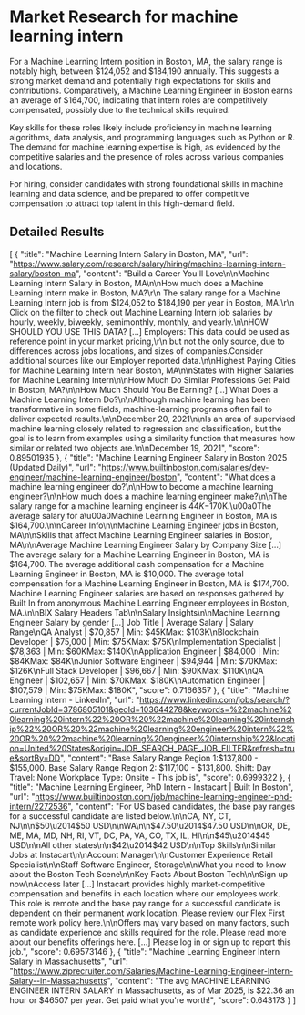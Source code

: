 # Market Research for machine learning intern

For a Machine Learning Intern position in Boston, MA, the salary range is notably high, between $124,052 and $184,190 annually. This suggests a strong market demand and potentially high expectations for skills and contributions. Comparatively, a Machine Learning Engineer in Boston earns an average of $164,700, indicating that intern roles are competitively compensated, possibly due to the technical skills required.

Key skills for these roles likely include proficiency in machine learning algorithms, data analysis, and programming languages such as Python or R. The demand for machine learning expertise is high, as evidenced by the competitive salaries and the presence of roles across various companies and locations.

For hiring, consider candidates with strong foundational skills in machine learning and data science, and be prepared to offer competitive compensation to attract top talent in this high-demand field.

## Detailed Results

[
  {
    "title": "Machine Learning Intern Salary in Boston, MA",
    "url": "https://www.salary.com/research/salary/hiring/machine-learning-intern-salary/boston-ma",
    "content": "Build a Career You'll Love\n\nMachine Learning Intern Salary in Boston, MA\n\nHow much does a Machine Learning Intern make in Boston, MA?\r\n        The salary range for a Machine Learning Intern job is from $124,052 to $184,190 per year in Boston, MA.\r\n        Click on the filter to check out Machine Learning Intern job salaries by hourly, weekly, biweekly, semimonthly, monthly, and yearly.\n\nHOW SHOULD YOU USE THIS DATA? [...] Employers: This data could be used as reference point in your market pricing,\r\n                        but not the only source, due to differences across jobs locations, and sizes of companies.Consider additional sources like our Employer reported data.\n\nHighest Paying Cities for Machine Learning Intern near Boston, MA\n\nStates with Higher Salaries for Machine Learning Intern\n\nHow Much Do Similar Professions Get Paid in Boston, MA?\n\nHow Much Should You Be Earning? [...] What Does a Machine Learning Intern Do?\n\nAlthough machine learning has been transformative in some fields, machine-learning programs often fail to deliver expected results.\n\nDecember 20, 2021\n\nIs an area of supervised machine learning closely related to regression and classification, but the goal is to learn from examples using a similarity function that measures how similar or related two objects are.\n\nDecember 19, 2021",
    "score": 0.89501935
  },
  {
    "title": "Machine Learning Engineer Salary in Boston 2025 (Updated Daily)",
    "url": "https://www.builtinboston.com/salaries/dev-engineer/machine-learning-engineer/boston",
    "content": "What does a machine learning engineer do?\n\nHow to become a machine learning engineer?\n\nHow much does a machine learning engineer make?\n\nThe salary range for a machine learning engineer is $44K-$170K.\u00a0The average salary for a\u00a0Machine Learning Engineer in Boston, MA is $164,700.\n\nCareer Info\n\nMachine Learning Engineer jobs in Boston, MA\n\nSkills that affect Machine Learning Engineer salaries in Boston, MA\n\nAverage Machine Learning Engineer Salary by Company Size [...] The average salary for a Machine Learning Engineer in Boston, MA is $164,700. The average additional cash compensation for a Machine Learning Engineer in Boston, MA is $10,000. The average total compensation for a Machine Learning Engineer in Boston, MA is $174,700. Machine Learning Engineer salaries are based on responses gathered by Built In from anonymous Machine Learning Engineer employees in Boston, MA.\n\nBIX Salary Headers Tab\n\nSalary Insights\n\nMachine Learning Engineer Salary by gender [...] Job Title | Average Salary | Salary Range\nQA Analyst | $70,857 | Min: $45KMax: $103K\nBlockchain Developer | $75,000 | Min: $75KMax: $75K\nImplementation Specialist | $78,363 | Min: $60KMax: $140K\nApplication Engineer | $84,000 | Min: $84KMax: $84K\nJunior Software Engineer | $94,944 | Min: $70KMax: $126K\nFull Stack Developer | $96,667 | Min: $90KMax: $110K\nQA Engineer | $102,657 | Min: $70KMax: $180K\nAutomation Engineer | $107,579 | Min: $75KMax: $180K",
    "score": 0.7166357
  },
  {
    "title": "Machine Learning Intern - LinkedIn",
    "url": "https://www.linkedin.com/jobs/search/?currentJobId=3786805101&geoId=103644278&keywords=%22machine%20learning%20intern%22%20OR%20%22machine%20learning%20internship%22%20OR%20%22machine%20learning%20engineer%20intern%22%20OR%20%22machine%20learning%20engineer%20internship%22&location=United%20States&origin=JOB_SEARCH_PAGE_JOB_FILTER&refresh=true&sortBy=DD",
    "content": "Base Salary Range Region 1:$137,800 - $155,000. Base Salary Range Region 2: $117,100 - $131,800. Shift: Day Travel: None Workplace Type: Onsite - This job is",
    "score": 0.6999322
  },
  {
    "title": "Machine Learning Engineer, PhD Intern - Instacart | Built In Boston",
    "url": "https://www.builtinboston.com/job/machine-learning-engineer-phd-intern/2272536",
    "content": "For US based candidates, the base pay ranges for a successful candidate are listed below.\n\nCA, NY, CT, NJ\n\n$50\u2014$50 USD\n\nWA\n\n$47.50\u2014$47.50 USD\n\nOR, DE, ME, MA, MD, NH, RI, VT, DC, PA, VA, CO, TX, IL, HI\n\n$45\u2014$45 USD\n\nAll other states\n\n$42\u2014$42 USD\n\nTop Skills\n\nSimilar Jobs at Instacart\n\nAccount Manager\n\nCustomer Experience Retail Specialist\n\nStaff Software Engineer, Storage\n\nWhat you need to know about the Boston Tech Scene\n\nKey Facts About Boston Tech\n\nSign up now\nAccess later [...] Instacart provides highly market-competitive compensation and benefits in each location where our employees work. This role is remote and the base pay range for a successful candidate is dependent on their permanent work location. Please review our Flex First remote work policy here.\n\nOffers may vary based on many factors, such as candidate experience and skills required for the role. Please read more about our benefits offerings here. [...] Please log in or sign up to report this job.",
    "score": 0.69573146
  },
  {
    "title": "Machine Learning Engineer Intern Salary in Massachusetts",
    "url": "https://www.ziprecruiter.com/Salaries/Machine-Learning-Engineer-Intern-Salary--in-Massachusetts",
    "content": "The avg MACHINE LEARNING ENGINEER INTERN SALARY in Massachusetts, as of Mar 2025, is $22.36 an hour or $46507 per year. Get paid what you're worth!",
    "score": 0.643173
  }
]